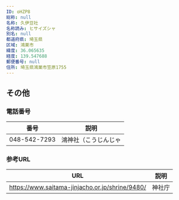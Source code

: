 ```yaml
---
ID: oHZP8
総称: null
名称: 久伊豆社
名称読み: ヒサイズシャ
別名: null
都道府県: 埼玉県
区域: 鴻巣市
緯度: 36.065635
経度: 139.547688
郵便番号: null
住所: 埼玉県鴻巣市笠原1755
---
```


## その他

### 電話番号

| 番号         | 説明                 |
| ------------ | -------------------- |
| 048-542-7293 | 鴻神社（こうじんじゃ |

### 参考URL

| URL                                             | 説明   |
| ----------------------------------------------- | ------ |
| https://www.saitama-jinjacho.or.jp/shrine/9480/ | 神社庁 |
